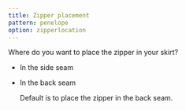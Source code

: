 ```yaml
---
title: Zipper placement
pattern: penelope
option: zipperlocation
---
```


Where do you want to place the zipper in your skirt?

- In the side seam
- In the back seam
    
    Default is to place the zipper in the back seam.